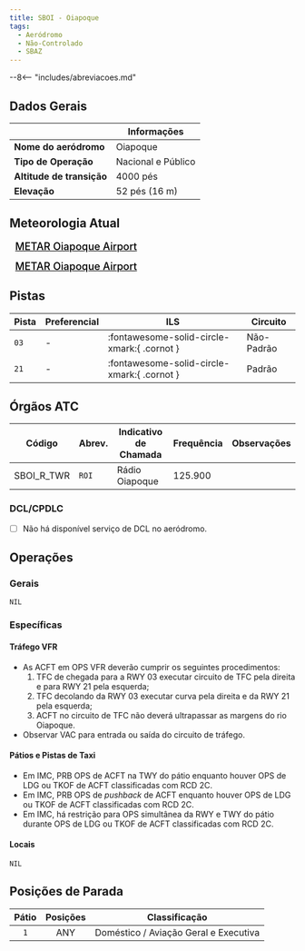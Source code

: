 ```yaml
---
title: SBOI - Oiapoque
tags:
  - Aeródromo
  - Não-Controlado
  - SBAZ
---
```


--8<-- "includes/abreviacoes.md"

## Dados Gerais

|                              | Informações                                 |
|------------------------------|---------------------------------------------|
| **Nome do aeródromo**        | Oiapoque                                    |
| **Tipo de Operação**         | Nacional e Público                          |
| **Altitude de transição**    | 4000 pés                                    |
| **Elevação**                 | 52 pés (16 m)                               |

## Meteorologia Atual

<a href="https://metar-taf.com/pt/SBOI" target="_blank" id="metartaf-LkzIl7SM"  style="font-size:18px; font-weight:500; color:#000; width:300px; height:435px; display:var(--show-dark); background-color: var(--md-default-bg-color); padding: 10px; margin: 0 0px 0.5em;">METAR Oiapoque Airport</a>
<script async defer crossorigin="anonymous" src="https://metar-taf.com/pt/embed-js/SBOI?u=56997&bg_color=182061&qnh=hPa&rh=rh&target=LkzIl7SM"></script>
<a href="https://metar-taf.com/pt/SBOI" target="_blank" id="metartaf-LkzIl7SN" style="font-size:18px; font-weight:500; color:#000; width:300px; height:435px; display:var(--show-light); background-color: var(--md-default-bg-color); padding: 10px; margin: 0 0px 0.5em;">METAR Oiapoque Airport</a>
<script async defer crossorigin="anonymous" src="https://metar-taf.com/pt/embed-js/SBOI?u=56997&qnh=hPa&rh=rh&target=LkzIl7SN"></script>

## Pistas

| Pista | Preferencial  | ILS                                         | Circuito   |
|-------|---------------|---------------------------------------------|------------|
| `03`  | -             | :fontawesome-solid-circle-xmark:{ .cornot } | Não-Padrão |
| `21`  | -             | :fontawesome-solid-circle-xmark:{ .cornot } | Padrão     | 

## Órgãos ATC

| Código     | Abrev. | Indicativo de Chamada | Frequência | Observações |
| ---------- | ------ | --------------------- | ---------- | ----------- |
| SBOI_R_TWR | `ROI`  | Rádio Oiapoque        | 125.900    |             |

### DCL/CPDLC

- [ ] Não há disponível serviço de DCL no aeródromo.

## Operações

### Gerais

`NIL`

### Específicas

#### Tráfego VFR

- As ACFT em OPS VFR deverão cumprir os seguintes procedimentos:
    1. TFC de chegada para a RWY 03 executar circuito de TFC pela direita e para RWY 21 pela esquerda;
    2. TFC decolando da RWY 03 executar curva pela direita e da RWY 21 pela esquerda;
    3. ACFT no circuito de TFC não deverá ultrapassar as margens do rio Oiapoque.
- Observar VAC para entrada ou saída do circuito de tráfego.

#### Pátios e Pistas de Taxi

- Em IMC, PRB OPS de ACFT na TWY do pátio enquanto houver OPS de LDG ou TKOF de ACFT classificadas com RCD 2C.
- Em IMC, PRB OPS de *pushback* de ACFT enquanto houver OPS de LDG ou TKOF de ACFT classificadas com RCD 2C.
- Em IMC, há restrição para OPS simultânea da RWY e TWY do pátio durante OPS de LDG ou TKOF de ACFT classificadas com RCD 2C.

#### Locais

`NIL`

## Posições de Parada

| Pátio     | Posições  | Classificação                         |
|:---------:|:---------:|---------------------------------------|
| `1`       | ANY       | Doméstico / Aviação Geral e Executiva |